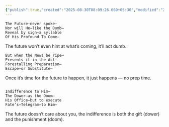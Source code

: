 ```yaml
---
{"publish":true,"created":"2025-08-30T08:09:26.669+05:30","modified":"2025-08-30T08:09:26.669+05:30","cssclasses":""}
---
```


```
The Future—never spoke—  
Nor will He—like the Dumb—  
Reveal by sign—a syllable  
Of His Profound To Come—  
```

The future won’t even hint at what’s coming, it’ll act dumb.

```
But when the News be ripe—  
Presents it—in the Act—  
Forestalling Preparation—  
Escape—or Substitute—  
```

Once it’s time for the future to happen, it just happens — no prep time.

```
  
Indifference to Him—  
The Dower—as the Doom—  
His Office—but to execute  
Fate’s—Telegram—to Him—
```

The future doesn’t care about you, the indifference is both the gift (dower) and the punishment (doom).
